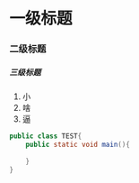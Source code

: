 # 一级标题

### 二级标题

##### 三级标题

1. 小
2. 啥
3. 逼


```Java
public class TEST{
	public static void main(){
    	
    }
}
```